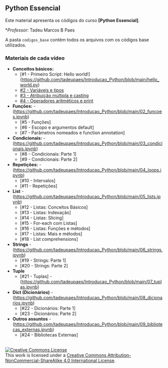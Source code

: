 ## Python Essencial 

Este material apresenta os códigos do curso **[Python Essencial]**.

**Professor:* Tadeu Marcos B Paes

A pasta `codigos_base` contém todos os arquivos com os códigos base utilizados.
### Materiais de cada vídeo
- **Conceitos básicos:**
  - [#1 - Primeiro Script: Hello world!] (https://github.com/tadeupaes/Introducao_Python/blob/main/hello_world.py)  
  - [#2 - Variáveis e tipos](https://github.com/tadeupaes/Introducao_Python/blob/main/01_variaveis_e_tipos.ipynb)
  - [#3 - Atribuição múltipla e casting](https://github.com/tadeupaes/Introducao_Python/blob/main/01_variaveis_e_tipos.ipynb)
  - [#4 - Operadores aritméticos e print](https://github.com/tadeupaes/Introducao_Python/blob/main/01_variaveis_e_tipos.ipynb)
- **Funções:** - (https://github.com/tadeupaes/Introducao_Python/blob/main/02_funcoes.ipynb)
  - [#5 - Funções]
  - [#6 - Escopo e argumentos default]
  - [#7 - Parâmetros nomeados e function annotation]
- **Condicionais:** - (https://github.com/tadeupaes/Introducao_Python/blob/main/03_condicionais.ipynb)
  - [#8 - Condicionais: Parte 1]
  - [#9 - Condicionais: Parte 2]
- **Repetições:** - (https://github.com/tadeupaes/Introducao_Python/blob/main/04_loops.ipynb)
  - [#10 - Intervalos]
  - [#11 - Repetições]
- **List** - (https://github.com/tadeupaes/Introducao_Python/blob/main/05_lists.ipynb)
  - [#12 - Listas: Conceitos Básicos]
  - [#13 - Listas: Indexação]
  - [#14 - Listas: Slicing]
  - [#15 - For-each com Listas]
  - [#16 - Listas: Funções e métodos]
  - [#17 - Listas: Mais e métodos]
  - [#18 - List comprehensions]
- **Strings** - (https://github.com/tadeupaes/Introducao_Python/blob/main/06_strings.ipynb)
  - [#19 - Strings: Parte 1]
  - [#20 - Strings: Parte 2]
- **Tuple**
  - [#21 - Tuplas] - (https://github.com/tadeupaes/Introducao_Python/blob/main/07_tuplas.ipynb)
- **Dict (Dicionários)** -  (https://github.com/tadeupaes/Introducao_Python/blob/main/08_dicionarios.ipynb)
  - [#22 - Dicionários: Parte 1] 
  - [#23 - Dicionários: Parte 2]
- **Outros assuntos** - (https://github.com/tadeupaes/Introducao_Python/blob/main/09_bibliotecas_externas.ipynb)
  - [#24 - Bibliotecas Externas]



<br/>
<a rel="license" href="http://creativecommons.org/licenses/by-nc-sa/4.0/"><img alt="Creative Commons License" style="border-width:0" src="https://i.creativecommons.org/l/by-nc-sa/4.0/88x31.png" /></a><br />This work is licensed under a <a rel="license" href="http://creativecommons.org/licenses/by-nc-sa/4.0/">Creative Commons Attribution-NonCommercial-ShareAlike 4.0 International License</a>.
